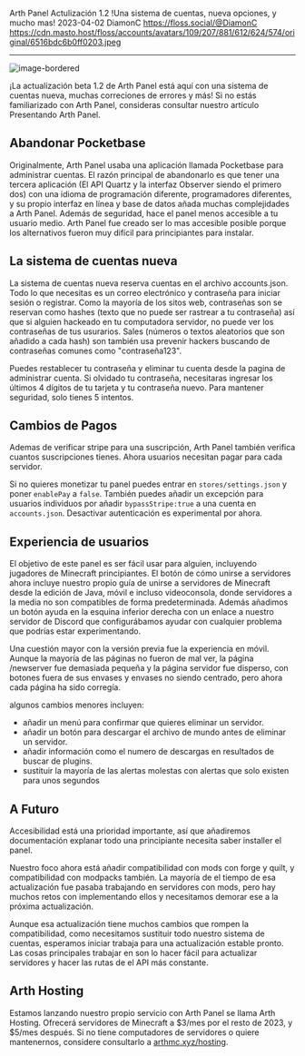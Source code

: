 Arth Panel Actulización 1.2
!Una sistema de cuentas, nueva opciones, y mucho mas!
2023-04-02
DiamonC 
https://floss.social/@DiamonC 
https://cdn.masto.host/floss/accounts/avatars/109/207/881/612/624/574/original/6516bdc6b0ff0203.jpeg

---

![image-bordered](https://i.imgur.com/WQy6vdr.png)

¡La actualización beta 1.2 de Arth Panel está aquí con una sistema de cuentas nueva, muchas correciones de errores y más! Si no estás familiarizado con Arth Panel, consideras consultar nuestro artículo Presentando Arth Panel.

## Abandonar Pocketbase

Originalmente, Arth Panel usaba una aplicación llamada Pocketbase para administrar cuentas. El razón principal de abandonarlo es que tener una tercera aplicación (El API Quartz y la interfaz Observer siendo el primero dos) con una idioma de programación diferente, programadores diferentes, y su propio interfaz en línea y base de datos añada muchas complejidades a Arth Panel.
	Además de seguridad, hace el panel menos accesible a tu usuario medio. Arth Panel fue creado ser lo mas accesible posible porque los alternativos fueron muy difícil para principiantes para instalar.

## La sistema de cuentas nueva
La sistema de cuentas nueva reserva cuentas en el archivo accounts.json. Todo lo que necesitas es un correo electrónico y contraseña para iniciar sesión o registrar. Como la mayoría de los sitos web, contraseñas son se reservan como hashes (texto que no puede ser rastrear a tu contraseña) así que si alguien hackeado en tu computadora servidor, no puede ver los contraseñas de tus usurarios. Sales (números o textos aleatorios que son añadido a cada hash) son también usa prevenir hackers buscando de contraseñas comunes como "contraseña123".

Puedes restablecer tu contraseña y eliminar tu cuenta desde la pagina de administrar cuenta. Si olvidado tu contraseña, necesitaras ingresar los últimos 4 dígitos de tu tarjeta y tu contraseña nuevo. Para mantener seguridad, solo tienes 5 intentos.

## Cambios de Pagos
Ademas de verificar stripe para una suscripción, Arth Panel también verifica cuantos suscripciones tienes. Ahora usuarios necesitan pagar para cada servidor.

Si no quieres monetizar tu panel puedes entrar en `stores/settings.json` y poner `enablePay` a `false`. También puedes añadir un excepción para usuarios individuos por añadir `bypassStripe:true` a una cuenta en `accounts.json`. Desactivar autenticación es experimental por ahora.

## Experiencia de usuarios

El objetivo de este panel es ser fácil usar para alguien, incluyendo jugadores de Minecraft principiantes. El botón de cómo unirse a servidores ahora incluye nuestro propio guía de unirse a servidores de Minecraft desde la edición de Java, móvil e incluso videoconsola, donde servidores a la media no son compatibles de forma predeterminada. Además añadimos un botón ayuda en la esquina inferior derecha con un enlace a nuestro servidor de Discord que configurábamos ayudar con cualquier problema que podrías estar experimentando.

Una cuestión mayor con la versión previa fue la experiencia en móvil. Aunque la mayoría de las páginas no fueron de mal ver, la página /newserver fue demasiada pequeña y la página servidor fue disperso, con botones fuera de sus envases y envases no siendo centrado, pero ahora cada página ha sido corregía.

algunos cambios menores incluyen:  
-  añadir un menú para confirmar que quieres eliminar un servidor. 
-  añadir un botón para descargar el archivo de mundo antes de eliminar un servidor.
-  añadir información como el numero de descargas en resultados de buscar de plugins.
-  sustituir la mayoría de las alertas molestas con alertas que solo existen para unos segundos

## A Futuro
Accesibilidad está una prioridad importante, así que añadiremos documentación explanar todo una principiante necesita saber installer el panel.

Nuestro foco ahora está añadir compatibilidad con mods con forge y quilt, y compatibilidad con modpacks también. La mayoría de el tiempo de esa actualización fue pasaba trabajando en servidores con mods, pero hay muchos retos con implementando ellos y necesitamos demorar ese a la próxima actualización.

Aunque esa actualización tiene muchos cambios que rompen la compatibilidad, como necesitamos sustituir todo nuestro sistema de cuentas, esperamos iniciar trabaja para una actualización estable pronto. Las cosas principales trabajar en son lo hacer fácil para actualizar servidores y hacer las rutas de el API más constante.

## Arth Hosting
Estamos lanzando nuestro propio servicio con Arth Panel se llama Arth Hosting. Ofrecerá servidores de Minecraft a $3/mes por el resto de 2023, y $5/mes después. Si no tiene computadores de servidores o quiere mantenernos, considere consultarlo a [arthmc.xyz/hosting](https://arthmc.xyz/hosting).